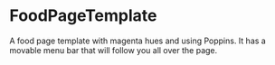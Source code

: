 # FoodPageTemplate
 A food page template with magenta hues and using Poppins. It has a movable menu bar that will follow you all over the page.
